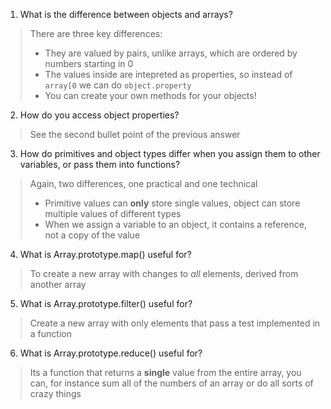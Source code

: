 1. What is the difference between objects and arrays?
> There are three key differences: 
> - They are valued by pairs, unlike arrays, which are ordered by numbers starting in 0
> - The values inside are intepreted as properties, so instead of `array[0` we can do `object.property`
> - You can create your own methods for your objects!
2. How do you access object properties?
> See the second bullet point of the previous answer
3. How do primitives and object types differ when you assign them to other variables, or pass them into functions?
> Again, two differences, one practical and one technical
> - Primitive values can **only** store single values, object can store multiple values of different types
> - When we assign a variable to an object, it contains a reference, not a copy of the value
4. What is Array.prototype.map() useful for?
> To create a new array with changes to *all* elements, derived from another array
5. What is Array.prototype.filter() useful for?
> Create a new array with only elements that pass a test implemented in a function
6. What is Array.prototype.reduce() useful for?
> Its a function that returns a **single** value from the entire array, you can, for instance sum all of the numbers of an array or do all sorts of crazy things
